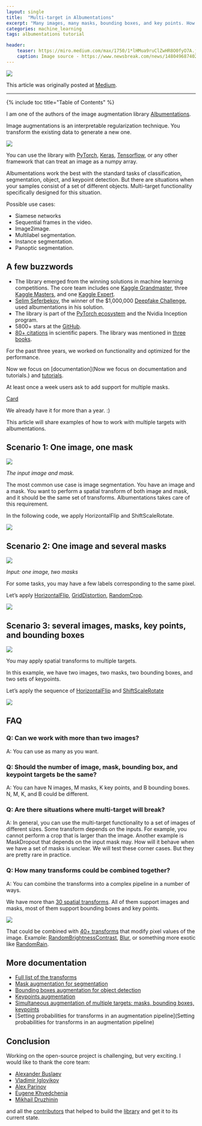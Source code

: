```yaml
---
layout: single
title:  "Multi-target in Albumentations"
excerpt: "Many images, many masks, bounding boxes, and key points. How to transform them in sync?"
categories: machine_learning
tags: albumentations tutorial

header:
    teaser: https://miro.medium.com/max/1750/1*lHMua9ruClZwHR8O0fyO7A.jpeg
    caption: Image source - https://www.newsbreak.com/news/1480496874024/elon-musk-revealed-his-favorite-film-of-2019-was-parasite
---
```

![](https://miro.medium.com/max/1750/1*lHMua9ruClZwHR8O0fyO7A.jpeg)

This article was originally posted at [Medium](https://towardsdatascience.com/multi-target-in-albumentations-16a777e9006e).

---
{% include toc title="Table of Contents" %}

I am one of the authors of the image augmentation library [Albumentations](https://albumentations.ai/).

Image augmentations is an interpretable regularization technique. You transform the existing data to generate a new one.

![](https://miro.medium.com/max/1750/1*Za3VLUEHu7JhiLRWO3Lv_A.jpeg)

*[](https://albumentations.ai/docs/introduction/image_augmentation)*

You can use the library with [PyTorch](https://www.kaggle.com/tarunpaparaju/alaska2-steganalysis-efficientnet-b3-pytorch), [Keras](https://github.com/qubvel/segmentation_models/blob/master/examples/multiclass%20segmentation%20(camvid).ipynb), [Tensorflow](https://colab.research.google.com/github/albumentations-team/albumentations_examples/blob/colab/tensorflow-example.ipynb), or any other framework that can treat an image as a numpy array.

Albumentations work the best with the standard tasks of classification, segmentation, object, and keypoint detection. But there are situations when your samples consist of a set of different objects.
Multi-target functionality specifically designed for this situation.

Possible use cases:
* Siamese networks
* Sequential frames in the video.
* Image2image.
* Multilabel segmentation.
* Instance segmentation.
* Panoptic segmentation.

## A few buzzwords
* The library emerged from the winning solutions in machine learning competitions. The core team includes one [Kaggle Grandmaster](https://www.kaggle.com/progression#grandmaster), three [Kaggle Masters](https://www.kaggle.com/progression#master), and one [Kaggle Expert](https://www.kaggle.com/progression#expert).
* [Selim Seferbekov](https://www.kaggle.com/selimsef), the winner of the $1,000,000 [Deepfake Challenge](https://www.kaggle.com/c/deepfake-detection-challenge), used albumentations in his solution.
* The library is part of the [PyTorch ecosystem](https://pytorch.org/ecosystem/) and the Nvidia Inception program.
* 5800+ stars at the [GitHub](https://github.com/albumentations-team/albumentations).
* [80+ citations](https://scholar.google.com/scholar?oi=bibs&hl=en&cites=13927538846757401282) in scientific papers. The library was mentioned in [three books](https://albumentations.ai/docs/external_resources/books/).

For the past three years, we worked on functionality and optimized for the performance.

Now we focus on [documentation](Now we focus on documentation and tutorials.) and [tutorials](https://albumentations.ai/docs/examples/).

At least once a week users ask to add support for multiple masks.

<a class="embedly-card" href="https://www.reddit.com/r/MachineLearning/comments/hu3i0z/d_we_need_your_questions_about_albumentations_the/fynf8ko">Card</a>
<script async src="//embed.redditmedia.com/widgets/platform.js" charset="UTF-8"></script>

We already have it for more than a year. :)

This article will share examples of how to work with multiple targets with albumentations.

## Scenario 1: One image, one mask

![](https://miro.medium.com/max/1750/1*lHMua9ruClZwHR8O0fyO7A.jpeg)

*The input image and mask.*

The most common use case is image segmentation. You have an image and a mask. You want to perform a spatial transform of both image and mask, and it should be the same set of transforms. Albumentations takes care of this requirement.

In the following code, we apply HorizontalFlip and ShiftScaleRotate.

<script src="https://gist.github.com/ternaus/a6a11847e3a1b0da41fc84de85476ef5.js"></script>

![](https://miro.medium.com/max/1750/1*5uLc6odMwOVO4OVyLUjigA.jpeg)

## Scenario 2: One image and several masks

![](https://miro.medium.com/max/1750/1*Yu7WQRLX_WAdNt2eYtOAig.jpeg)

*Input: one image, two masks*

For some tasks, you may have a few labels corresponding to the same pixel.

Let’s apply [HorizontalFlip](https://albumentations.ai/docs/api_reference/augmentations/transforms/#albumentations.augmentations.transforms.HorizontalFlip), [GridDistortion](https://albumentations.ai/docs/api_reference/augmentations/transforms/#albumentations.augmentations.transforms.GridDistortion), [RandomCrop](https://albumentations.ai/docs/api_reference/augmentations/transforms/#albumentations.augmentations.transforms.RandomCrop).

<script src="https://gist.github.com/ternaus/02f581143a9ebe4a89c1c690ab6736f9.js"></script>

![](https://miro.medium.com/max/1750/1*BRSE1p1DPJWpk4k5cJpXNA.jpeg)

## Scenario 3: several images, masks, key points, and bounding boxes

![](https://miro.medium.com/max/1750/1*bGTq__qLurb4schKMUzR9g.jpeg)

You may apply spatial transforms to multiple targets.

In this example, we have two images, two masks, two bounding boxes, and two sets of keypoints.

Let’s apply the sequence of [HorizontalFlip](https://albumentations.ai/docs/api_reference/augmentations/transforms/#albumentations.augmentations.transforms.HorizontalFlip) and [ShiftScaleRotate](https://albumentations.ai/docs/api_reference/augmentations/transforms/#albumentations.augmentations.transforms.HorizontalFlip)

<script src="https://gist.github.com/ternaus/5a4e47d640f0731850297ba84e4e351e.js"></script>

![](https://miro.medium.com/max/1750/1*-TeOkE5Lq0rHcq3dq3YgBQ.jpeg)

## FAQ

### Q: Can we work with more than two images?
A: You can use as many as you want.

### Q: Should the number of image, mask, bounding box, and keypoint targets be the same?

A: You can have N images, M masks, K key points, and B bounding boxes. N, M, K, and B could be different.

### Q: Are there situations where multi-target will break?

A: In general, you can use the multi-target functionality to a set of images of different sizes. Some transform depends on the inputs. For example, you cannot perform a crop that is larger than the image. Another example is MaskDropout that depends on the input mask may. How will it behave when we have a set of masks is unclear. We will test these corner cases. But they are pretty rare in practice.

### Q: How many transforms could be combined together?

A: You can combine the transforms into a complex pipeline in a number of ways.

We have more than [30 spatial transforms](https://albumentations.ai/docs/getting_started/transforms_and_targets/#spatial-level-transforms). All of them support images and masks, most of them support bounding boxes and key points.

![](https://miro.medium.com/max/1750/1*pvJuOaQDBUJeHBu3AIIyyA.png)

*[](https://albumentations.ai/docs/getting_started/transforms_and_targets/#spatial-level-transforms)*

That could be combined with [40+ transforms](https://albumentations.ai/docs/getting_started/transforms_and_targets/#pixel-level-transforms) that modify pixel values of the image. Example: [RandomBrightnessContrast](https://albumentations.ai/docs/api_reference/augmentations/transforms/#albumentations.augmentations.transforms.RandomBrightnessContrast), [Blur](https://albumentations.ai/docs/api_reference/augmentations/transforms/#albumentations.augmentations.transforms.Blur), or something more exotic like [RandomRain](https://albumentations.ai/docs/api_reference/augmentations/transforms/#albumentations.augmentations.transforms.RandomRain).

## More documentation

* [Full list of the transforms](https://albumentations.ai/docs/api_reference/augmentations/transforms/)
* [Mask augmentation for segmentation](https://albumentations.ai/docs/getting_started/mask_augmentation/)
* [Bounding boxes augmentation for object detection](https://albumentations.ai/docs/getting_started/bounding_boxes_augmentation/#bounding-boxes-augmentation-for-object-detection)
* [Keypoints augmentation](https://albumentations.ai/docs/examples/example_keypoints/)
* [Simultaneous augmentation of multiple targets: masks, bounding boxes, keypoints](https://albumentations.ai/docs/getting_started/simultaneous_augmentation/#simultaneous-augmentation-of-multiple-targets-masks-bounding-boxes-keypoints)
* [Setting probabilities for transforms in an augmentation pipeline](Setting probabilities for transforms in an augmentation pipeline)

## Conclusion

Working on the open-source project is challenging, but very exciting. I would like to thank the core team:
* [Alexander Buslaev](https://www.linkedin.com/in/al-buslaev/)
* [Vladimir Iglovikov](https://www.linkedin.com/in/iglovikov/)
* [Alex Parinov](https://www.linkedin.com/in/alex-parinov/)
* [Eugene Khvedchenia](https://www.linkedin.com/in/cvtalks/)
* [Mikhail Druzhinin](https://www.linkedin.com/in/mikhail-druzhinin-548229100/)

and all the [contributors](https://www.linkedin.com/in/mikhail-druzhinin-548229100/) that helped to build the [library](https://albumentations.ai/) and get it to its current state.
